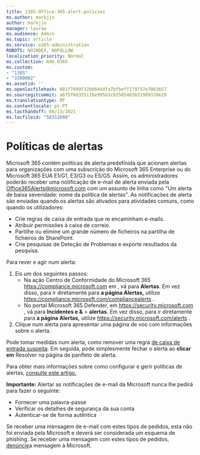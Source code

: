 ```yaml
---
title: 1385-Office-365-alert-policies
ms.author: markjjo
author: markjjo
manager: lauraw
ms.audience: Admin
ms.topic: article
ms.service: o365-administration
ROBOTS: NOINDEX, NOFOLLOW
localization_priority: Normal
ms.collection: Adm_O365
ms.custom:
- "1385"
- "3200002"
ms.assetid: ''
ms.openlocfilehash: 681f7609f32b004ddfa7bfbeff179757e7063657
ms.sourcegitcommit: ab75f66355116e995b3cb5505465b31989339e28
ms.translationtype: MT
ms.contentlocale: pt-PT
ms.lasthandoff: 08/13/2021
ms.locfileid: "58312698"
---
```

# <a name="alert-policies"></a>Políticas de alertas

Microsoft 365 contém políticas [](https://docs.microsoft.com/microsoft-365/compliance/alert-policies#default-alert-policies) de alerta predefinida que acionam alertas para organizações com uma subscrição do Microsoft 365 Enterprise ou do Microsoft 365 EUA E1/G1, E3/G3 ou E5/G5. Assim, os administradores poderão receber uma notificação de e-mail de alerta enviada pela Office365Alerts@microsoft.com com um assunto de linha como "Um alerta de baixa severidade: nome da política de alertas". As notificações de alerta são enviadas quando os alertas são ativados para atividades comuns, como quando os utilizadores:

- Crie regras de caixa de entrada que re encaminham e-mails.
- Atribuir permissões à caixa de correio.
- Partilhe ou elimine um grande número de ficheiros na partilha de ficheiros do SharePoint.
- Crie pesquisas de Deteção de Problemas e exporte resultados da pesquisa.

Para rever e agir num alerta:

1. Eis um dos seguintes passos:
   - Na ação Centro de Conformidade do Microsoft 365 <https://compliance.microsoft.com> em , vá para **Alertas**. Em vez disso, para ir diretamente para **a página Alertas,** utilize <https://compliance.microsoft.com/compliancealerts> .
   - No portal Microsoft 365 Defender, em <https://security.microsoft.com> , vá para **Incidentes e &** \> **alertas**. Em vez disso, para ir diretamente para **a página Alertas,** utilize <https://security.microsoft.com/alerts> .
2. Clique num alerta para apresentar uma página de voo com informações sobre o alerta.

Pode tomar medidas num alerta, como remover uma regra [de caixa de entrada suspeita](https://docs.microsoft.com/microsoft-365/security/office-365-security/responding-to-a-compromised-email-account). Em seguida, pode simplesmente fechar o alerta ao **clicar em** Resolver na página de panfleto de alerta.

Para obter mais informações sobre como configurar e gerir políticas de alertas, [consulte este artigo.](https://docs.microsoft.com/microsoft-365/compliance/alert-policies)

**Importante:** Alertar as notificações de e-mail da Microsoft nunca lhe pedirá para fazer o seguinte:

- Fornecer uma palavra-passe
- Verificar os detalhes de segurança da sua conta
- Autenticar-se de forma autêntica

Se receber uma mensagem de e-mail com estes tipos de pedidos, esta não foi enviada pela Microsoft e deverá ser considerada um esquema de phishing. Se receber uma mensagem com estes tipos de pedidos, [denúncie](https://docs.microsoft.com/microsoft-365/security/office-365-security/report-junk-email-messages-to-microsoft)a mensagem à Microsoft.
